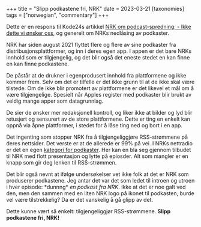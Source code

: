 +++
title = "Slipp podkastene fri, NRK"
date = 2023-03-21
[taxonomies]
tags = ["norwegian", "commentary"]
+++

Dette er en respons til Kode24s artikkel [NRK om podcast-spredning: - Ikke dette vi ønsker oss](https://www.kode24.no/artikkel/nrk-om-podcast-spredning-ikke-dette-vi-onsker-oss/78813474), og generelt om NRKs nedlåsing av podkaster.

NRK har siden august 2021 flyttet flere og flere av sine podkaster fra distribusjonsplattformer, og inn i deres egen app. I appen er det bare NRKs innhold som er tilgjengelig, og det blir også det eneste stedet en kan finne en kan finne podkastene.

De påstår at de drukner i egenprodusert innhold fra plattformene og ikke kommer frem. Selv om det er tilfelle er det ikke grunn til at de ikke skal være tilstede. Om de ikke blir promotert av plattformene er det likevel et mål om å være tilgjengelige. Spesielt når Apples register med podkaster blir brukt av veldig mange apper som datagrunnlag.

De sier de ønsker mer redaksjonell kontroll, og liker ikke at bilder og lyd blir retusjert og sensurert av de store plattformene. Dette er ting en enkelt kan oppnå via åpne plattformer, i stedet for å låse ting ned og bort i en app.

Det ingenting som stopper NRK fra å tilgjengeliggjøre RSS-strømmene på deres nettsider. Det verste er at de allerede er 99% på vei. I NRKs nettradio er det en egen [kategori for podkaster](https://radio.nrk.no/kategori/podcast). Her kan en bla seg gjennom tilbudet til NRK med flott presentasjon og lytte på epiosder. Alt som mangler er en knapp som gir deg lenken til RSS-strømmen.

Det blir også nevnt at ifølge undersøkelser vet ikke folk at det er NRK som produserer podkastene. Jeg antar det var det som ledet til introen og utroen i hver episode: &ast;dunnng&ast; _en podkast fra NRK_. Ikke at det er noe galt ved den, men den sammen med en liten NRK logo på ikonet til podkasten, burde vel være tilstrekkelig? Da er det vanskelig å gå glipp av det.

Dette kunne vært så enkelt: tilgjengeliggjør RSS-strømmene. **Slipp podkastene fri, NRK!**
